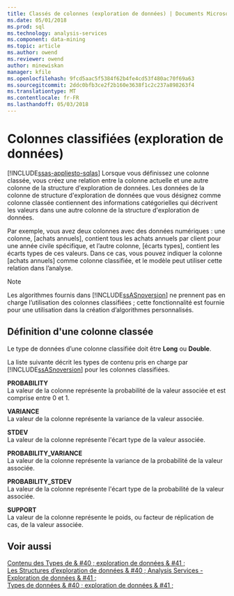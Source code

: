 ```yaml
---
title: Classés de colonnes (exploration de données) | Documents Microsoft
ms.date: 05/01/2018
ms.prod: sql
ms.technology: analysis-services
ms.component: data-mining
ms.topic: article
ms.author: owend
ms.reviewer: owend
author: minewiskan
manager: kfile
ms.openlocfilehash: 9fcd5aac5f5384f62b4fe4cd53f480ac70f69a63
ms.sourcegitcommit: 2ddc0bfb3ce2f2b160e3638f1c2c237a898263f4
ms.translationtype: MT
ms.contentlocale: fr-FR
ms.lasthandoff: 05/03/2018
---
```

# <a name="classified-columns-data-mining"></a>Colonnes classifiées (exploration de données)
[!INCLUDE[ssas-appliesto-sqlas](../../includes/ssas-appliesto-sqlas.md)]
  Lorsque vous définissez une colonne classée, vous créez une relation entre la colonne actuelle et une autre colonne de la structure d'exploration de données. Les données de la colonne de structure d'exploration de données que vous désignez comme colonne classée contiennent des informations catégorielles qui décrivent les valeurs dans une autre colonne de la structure d'exploration de données.  
  
 Par exemple, vous avez deux colonnes avec des données numériques : une colonne, [achats annuels], contient tous les achats annuels par client pour une année civile spécifique, et l’autre colonne, [écarts types], contient les écarts types de ces valeurs. Dans ce cas, vous pouvez indiquer la colonne [achats annuels] comme colonne classifiée, et le modèle peut utiliser cette relation dans l’analyse.  
  
> [!NOTE]  
>  Les algorithmes fournis dans [!INCLUDE[ssASnoversion](../../includes/ssasnoversion-md.md)] ne prennent pas en charge l’utilisation des colonnes classifiées ; cette fonctionnalité est fournie pour une utilisation dans la création d’algorithmes personnalisés.  
  
## <a name="defining-a-classified-column"></a>Définition d'une colonne classée  
 Le type de données d’une colonne classifiée doit être **Long** ou **Double**.  
  
 La liste suivante décrit les types de contenu pris en charge par [!INCLUDE[ssASnoversion](../../includes/ssasnoversion-md.md)] pour les colonnes classifiées.  
  
 **PROBABILITY**  
 La valeur de la colonne représente la probabilité de la valeur associée et est comprise entre 0 et 1.  
  
 **VARIANCE**  
 La valeur de la colonne représente la variance de la valeur associée.  
  
 **STDEV**  
 La valeur de la colonne représente l'écart type de la valeur associée.  
  
 **PROBABILITY_VARIANCE**  
 La valeur de la colonne représente la variance de la probabilité de la valeur associée.  
  
 **PROBABILITY_STDEV**  
 La valeur de la colonne représente l'écart type de la probabilité de la valeur associée.  
  
 **SUPPORT**  
 La valeur de la colonne représente le poids, ou facteur de réplication de cas, de la valeur associée.  
  
## <a name="see-also"></a>Voir aussi  
 [Contenu des Types de & #40 ; exploration de données & #41 ;](../../analysis-services/data-mining/content-types-data-mining.md)   
 [Les Structures d’exploration de données & #40 ; Analysis Services - Exploration de données & #41 ;](../../analysis-services/data-mining/mining-structures-analysis-services-data-mining.md)   
 [Types de données & #40 ; exploration de données & #41 ;](../../analysis-services/data-mining/data-types-data-mining.md)  
  
  
